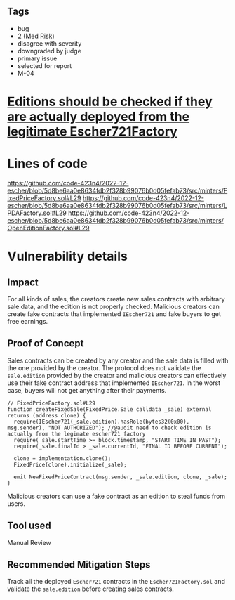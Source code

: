 ## Tags

- bug
- 2 (Med Risk)
- disagree with severity
- downgraded by judge
- primary issue
- selected for report
- M-04

# [Editions should be checked if they are actually deployed from the legitimate Escher721Factory](https://github.com/code-423n4/2022-12-escher-findings/issues/176) 

# Lines of code

https://github.com/code-423n4/2022-12-escher/blob/5d8be6aa0e8634fdb2f328b99076b0d05fefab73/src/minters/FixedPriceFactory.sol#L29
https://github.com/code-423n4/2022-12-escher/blob/5d8be6aa0e8634fdb2f328b99076b0d05fefab73/src/minters/LPDAFactory.sol#L29
https://github.com/code-423n4/2022-12-escher/blob/5d8be6aa0e8634fdb2f328b99076b0d05fefab73/src/minters/OpenEditionFactory.sol#L29


# Vulnerability details

## Impact

For all kinds of sales, the creators create new sales contracts with arbitrary sale data, and the edition is not properly checked.
Malicious creators can create fake contracts that implemented `IEscher721` and fake buyers to get free earnings.

## Proof of Concept

Sales contracts can be created by any creator and the sale data is filled with the one provided by the creator.
The protocol does not validate the `sale.edition` provided by the creator and malicious creators can effectively use their fake contract address that implemented `IEscher721`.
In the worst case, buyers will not get anything after their payments.

```solidity
// FixedPriceFactory.sol#L29
function createFixedSale(FixedPrice.Sale calldata _sale) external returns (address clone) {
  require(IEscher721(_sale.edition).hasRole(bytes32(0x00), msg.sender), "NOT AUTHORIZED"); //@audit need to check edition is actually from the legimate escher721 factory
  require(_sale.startTime >= block.timestamp, "START TIME IN PAST");
  require(_sale.finalId > _sale.currentId, "FINAL ID BEFORE CURRENT");

  clone = implementation.clone();
  FixedPrice(clone).initialize(_sale);

  emit NewFixedPriceContract(msg.sender, _sale.edition, clone, _sale);
}

```

Malicious creators can use a fake contract as an edition to steal funds from users.

## Tool used

Manual Review

## Recommended Mitigation Steps

Track all the deployed `Escher721` contracts in the `Escher721Factory.sol` and validate the `sale.edition` before creating sales contracts.